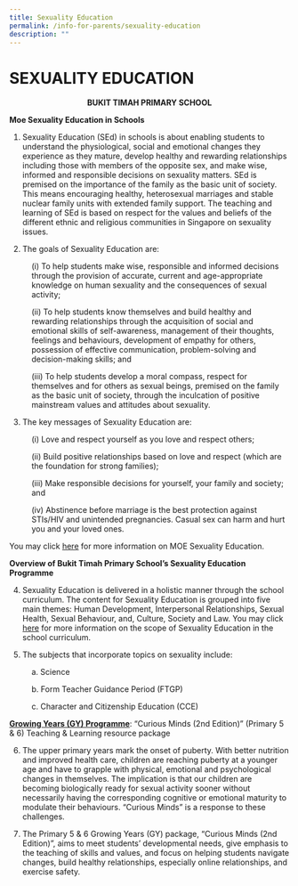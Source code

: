 ```yaml
---
title: Sexuality Education
permalink: /info-for-parents/sexuality-education
description: ""
---
```

# SEXUALITY EDUCATION

<center><strong>BUKIT TIMAH PRIMARY SCHOOL</strong></center>


**Moe Sexuality Education in Schools**

<style type="text/css">
<!--
 .tab { margin-left: 40px; }
-->
</style>

1. Sexuality Education (SEd) in schools is about enabling students to understand the physiological, social and emotional changes they experience as they mature, develop healthy and rewarding relationships including those with members of the opposite sex, and make wise, informed and responsible decisions on sexuality matters. SEd is premised on the importance of the family as the basic unit of society. This means encouraging healthy, heterosexual marriages and stable nuclear family units with extended family support. The teaching and learning of SEd is based on respect for the values and beliefs of the different ethnic and religious communities in Singapore on sexuality issues.



2. The goals of Sexuality Education are:

<p class="tab">(i)            To help students make wise, responsible and informed decisions through the provision of accurate, current and age-appropriate knowledge on human sexuality and the consequences of sexual activity;</p>
<p class="tab">(ii)          To help students know themselves and build healthy and rewarding relationships through the acquisition of social and emotional skills of self-awareness, management of their thoughts, feelings and behaviours, development of empathy for others, possession of effective communication, problem-solving and decision-making skills; and</p>
<p class="tab">(iii)         To help students develop a moral compass, respect for themselves and for others as sexual beings, premised on the family as the basic unit of society, through the inculcation of positive mainstream values and attitudes about sexuality.</p>

 

3. The key messages of Sexuality Education are:
 
<p class="tab">(i)            Love and respect yourself as you love and respect others;</p>

<p class="tab">(ii)          Build positive relationships based on love and respect (which are the foundation for strong families);</p>

<p class="tab">(iii)         Make responsible decisions for yourself, your family and society; and</p>

<p class="tab">(iv)         Abstinence before marriage is the best protection against STIs/HIV and unintended pregnancies. Casual sex can harm and hurt you and your loved ones.</p>


You may click [here](https://www.moe.gov.sg/education/programmes/social-and-emotional-learning/sexuality-education) for more information on MOE Sexuality Education.

**Overview of Bukit Timah Primary School’s Sexuality Education Programme**

4.   Sexuality Education is delivered in a holistic manner through the school curriculum. The content for Sexuality Education is grouped into five main themes: Human Development, Interpersonal Relationships, Sexual Health, Sexual Behaviour, and, Culture, Society and Law. You may click [here](https://www.moe.gov.sg/education/programmes/social-and-emotional-learning/sexuality-education/scope-and-teaching-approach-of-sexuality-education-in-schools) for more information on the scope of Sexuality Education in the school curriculum.

5. The subjects that incorporate topics on sexuality include:

<p class="tab">a.       Science</p>

<p class="tab">b.       Form Teacher Guidance Period (FTGP)</p>

<p class="tab">c.       Character and Citizenship Education (CCE)</p>

 
<strong><u>Growing Years (GY) Programme</u></strong>: “Curious Minds (2nd Edition)” (Primary 5 & 6) Teaching & Learning resource package




6. The upper primary years mark the onset of puberty.  With better nutrition and improved health care, children are reaching puberty at a younger age and have to grapple with physical, emotional and psychological changes in themselves. The implication is that our children are becoming biologically ready for sexual activity sooner without necessarily having the corresponding cognitive or emotional maturity to modulate their behaviours. “Curious Minds” is a response to these challenges.

 

7. The Primary 5 & 6 Growing Years (GY) package, “Curious Minds (2nd Edition)”, aims to meet students’ developmental needs, give emphasis to the teaching of skills and values, and focus on helping students navigate changes, build healthy relationships, especially online relationships, and exercise safety.